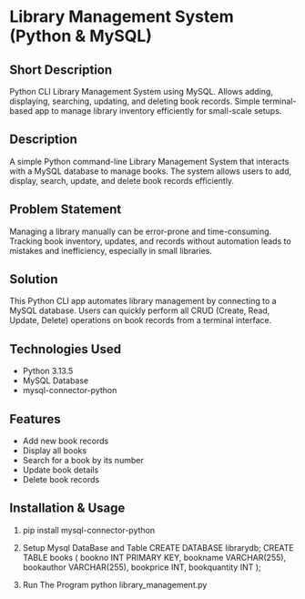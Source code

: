 # Library Management System (Python & MySQL)

## Short Description
Python CLI Library Management System using MySQL. Allows adding, displaying, searching, updating, and deleting book records. Simple terminal-based app to manage library inventory efficiently for small-scale setups.

## Description
A simple Python command-line Library Management System that interacts with a MySQL database to manage books. The system allows users to add, display, search, update, and delete book records efficiently.

## Problem Statement
Managing a library manually can be error-prone and time-consuming. Tracking book inventory, updates, and records without automation leads to mistakes and inefficiency, especially in small libraries.

## Solution
This Python CLI app automates library management by connecting to a MySQL database. Users can quickly perform all CRUD (Create, Read, Update, Delete) operations on book records from a terminal interface.

## Technologies Used
- Python 3.13.5
- MySQL Database
- mysql-connector-python

## Features
- Add new book records
- Display all books
- Search for a book by its number
- Update book details
- Delete book records

## Installation & Usage
1. pip install mysql-connector-python

2. Setup Mysql DataBase and Table
CREATE DATABASE librarydb;
CREATE TABLE books (
    bookno INT PRIMARY KEY,
    bookname VARCHAR(255),
    bookauthor VARCHAR(255),
    bookprice INT,
    bookquantity INT
);
3. Run The Program
python library_management.py


